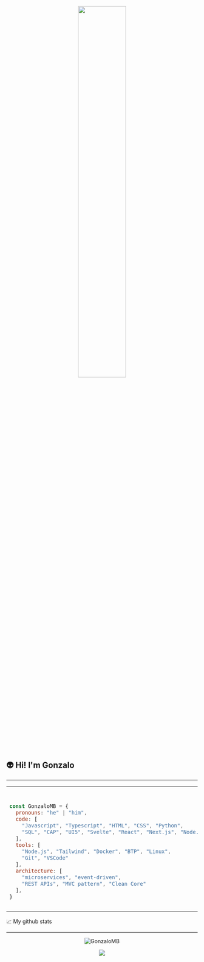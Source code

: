 

<p align="center"> <img style="width: 50%; height: 50%;" src="https://github.com/user-attachments/assets/de842ddc-551d-484a-aea4-3937b07c4e75" /></p>


<h2>👽 Hi! I'm Gonzalo</h2>
<hr />
<table>
  <tr>
    <td style="width: 50%;">
      
```javascript

const GonzaloMB = {
  pronouns: "he" | "him",
  code: [
    "Javascript", "Typescript", "HTML", "CSS", "Python", 
    "SQL", "CAP", "UI5", "Svelte", "React", "Next.js", "Node.js"
  ],
  tools: [
    "Node.js", "Tailwind", "Docker", "BTP", "Linux", 
    "Git", "VSCode"
  ],
  architecture: [
    "microservices", "event-driven",
    "REST APIs", "MVC pattern", "Clean Core"
  ],
}
```
</td>
<td>
  
```javascript
⠀⠀⠀⠀⠀⠀⠀⠀⠀⡠⠤⠐⠒⠂⠤⢄⡀⠀⠀⠀⠀  
⠀⠀⠀⠀⠀⠀⡠⠖⠁⠀⠀⠀⠀⠀⠁⠢⡈⠲⣄⠀⠀  
⠀⠀⠀⠀⠀⡜⠁⠀⢀⠁⠀⠀⠈⢁⠀⠔⠀⠄⠈⢦⠀  ⠀
⠀⠀⠀⠀⠀⣦⡇⠀⠀⠀⠀⡀⡀⠀⠀⠀⠀⠀⢸⣴⠁  
⠀⠀⠀⠀⠀⢹⡧⠄⠀⠀⢉⠐⠒⠀⡉⠁⠀⠢⢼⡇⠀  
⠀⠀⠀⠀⠀⢸⢸⣟⠛⣿⣦⠑⠀⠊⣴⠿⣿⣿⡏⡇⠀  
⠀⠀⠀⠀⠀⠘⢮⢻⣿⣿⣿⡇⠀⢸⣿⣾⣿⣟⡴⠁⠀  
⡤⠄⠀⡖⢢⠀⠈⢳⡈⠙⠛⢁⠀⡈⠛⠋⣁⡞⠁⠀⠀  
⠱⡸⡀⡕⡎⠀⠀⠀⠳⣄⠀⠉⠀⠉⠀⣠⠟⠀⠀⠀⠀  
⠀⢣⢣⡇⡇⠀⠀⠀⠀⠈⢧⡀⠒⢈⡼⠁⠀⠀⠀⠀⠀  
⢴⢺⣃⡒⠣⡀⠀⠀⠀⠀⠸⣿⠲⣿⠇⠀⠀⠀⠀⠀⠀  
⠈⠣⡹⠉⢀⠃⠀⢀⣀⡠⠜⡙⣀⢛⠣⢄⣀⡀⠀⠀⠀  
⠀⠀⠑⡏⣹⠀⢸⠇⢀⠀⠉⠀⣀⠀⠁⠀⡄⠸⡆⠀⠀  
⠀⠀⠀⢁⠀⢇⡸⢀⣨⡀⠀⠀⢀⠀⠀⢀⣅⠀⡇⠀⠀  
⠀⠀⠀⠸⡀⠈⠇⣸⠏⣇⠀⠀⠤⠀⠀⣸⡇⠀⠀⠀⠀  
⠀⠀⠀⠀⣿⡀⢨⡟⠀⡗⠀⠀⢀⠀⠀⢺⡇⠀⠇⠀⠀  
⠀⠀⠀⠀⠈⠺⡽

```
</td>
</tr> </table>

📈 My github stats
<hr />
<p align="center"> <img src="https://github-readme-stats.vercel.app/api?username=GonzaloMB&show_icons=true&theme=tokyonight" alt="GonzaloMB" /></p>
<p align="center"> <img  src="https://github-readme-stats.vercel.app/api/top-langs/?username=GonzaloMB&layout=compact&theme=tokyonight&hide_border=true" /></p>


